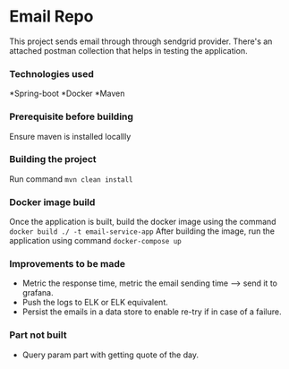 # Email Repo

This project sends email through through sendgrid provider. There's an attached postman collection that helps in testing the application.

### Technologies used

*Spring-boot
*Docker
*Maven

### Prerequisite before building
Ensure maven is installed locallly

### Building the project
Run command ```mvn clean install```

### Docker image build
Once the application is built, build the docker image using the command ```docker build ./ -t email-service-app```
After building the image, run the application using command ```docker-compose up```

### Improvements to be made

* Metric the response time, metric the email sending time --> send it to grafana.
* Push the logs to ELK or ELK equivalent.
* Persist the emails in a data store to enable re-try if in case of a failure.

### Part not built
* Query param part with getting quote of the day.